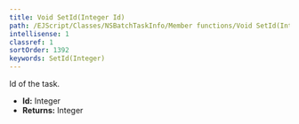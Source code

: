 ```yaml
---
title: Void SetId(Integer Id)
path: /EJScript/Classes/NSBatchTaskInfo/Member functions/Void SetId(Integer p_0)
intellisense: 1
classref: 1
sortOrder: 1392
keywords: SetId(Integer)
---
```



Id of the task.



* **Id:** Integer
* **Returns:** Integer


